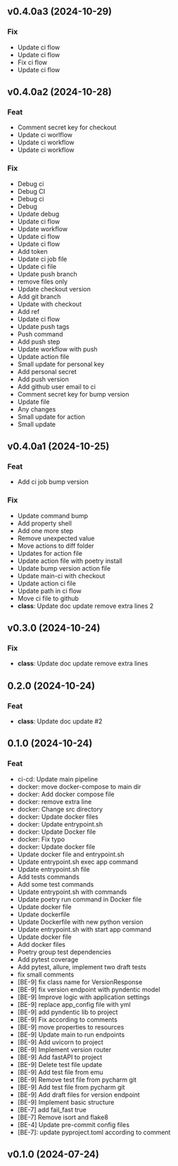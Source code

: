 ## v0.4.0a3 (2024-10-29)

### Fix

- Update ci flow
- Update ci flow
- Fix ci flow
- Update ci flow

## v0.4.0a2 (2024-10-28)

### Feat

- Comment secret key for checkout
- Update ci worlflow
- Update ci workflow
- Update ci workflow

### Fix

- Debug ci
- Debug CI
- Debug ci
- Debug
- Update debug
- Update ci flow
- Update workflow
- Update ci flow
- Update ci flow
- Add token
- Update ci job file
- Update ci file
- Update push branch
- remove files only
- Update checkout version
- Add git branch
- Update with checkout
- Add ref
- Update ci flow
- Update push tags
- Push command
- Add push step
- Update workflow with push
- Update action file
- Small update for personal key
- Add personal secret
- Add push version
- Add github user email to ci
- Comment secret key for bump version
- Update file
- Any changes
- Small update for action
- Small update

## v0.4.0a1 (2024-10-25)

### Feat

- Add ci job bump version

### Fix

- Update command bump
- Add property shell
- Add one more step
- Remove unexpected value
- Move actions to diff folder
- Updates for action file
- Update action file with poetry install
- Update bump version action file
- Update main-ci with checkout
- Update action ci file
- Update path in ci flow
- Move ci file to github
- **class**: Update doc update remove extra lines 2

## v0.3.0 (2024-10-24)

### Fix

- **class**: Update doc update remove extra lines

## 0.2.0 (2024-10-24)

### Feat

- **class**: Update doc update #2

## 0.1.0 (2024-10-24)

### Feat

- ci-cd: Update main pipeline
- docker: move docker-compose to main dir
- docker: Add docker compose file
- docker: remove extra line
- docker: Change src directory
- docker: Update docker files
- docker: Update entrypoint.sh
- docker: Update Docker file
- docker: Fix typo
- docker: Update docker file
- Update docker file and entrypoint.sh
- Update entrypoint.sh exec app command
- Update entrypoint.sh file
- Add tests commands
- Add some test commands
- Update entrypoint.sh with commands
- Update poetry run command in Docker file
- Update docker file
- Update dockerfile
- Update Dockerfile with new python version
- Update entrypoint.sh with start app command
- Update docker file
- Add docker files
- Poetry group test dependencies
- Add pytest coverage
- Add pytest, allure, implement two draft tests
- fix small comments
- [BE-9] fix class name for VersionResponse
- [BE-9] fix version endpoint with pyndentic model
- [BE-9] Improve logic with application settings
- [BE-9] replace app_config file with yml
- [BE-9] add pyndentic lib to project
- [BE-9] Fix according to comments
- [BE-9] move properties to resources
- [BE-9] Update main to run endpoints
- [BE-9] Add uvicorn to project
- [BE-9] Implement version router
- [BE-9] Add fastAPI to project
- [BE-9] Delete test file update
- [BE-9] Add test file from emu
- [BE-9] Remove  test file from pycharm git
- [BE-9] Add test file from pycharm git
- [BE-9] Add draft files for version endpoint
- [BE-9] Implement basic structure
- [BE-7] add fail_fast true
- [BE-7] Remove isort and flake8
- [BE-4] Update pre-commit config files
- [BE-7]: update pyproject.toml according to comment

## v0.1.0 (2024-07-24)
